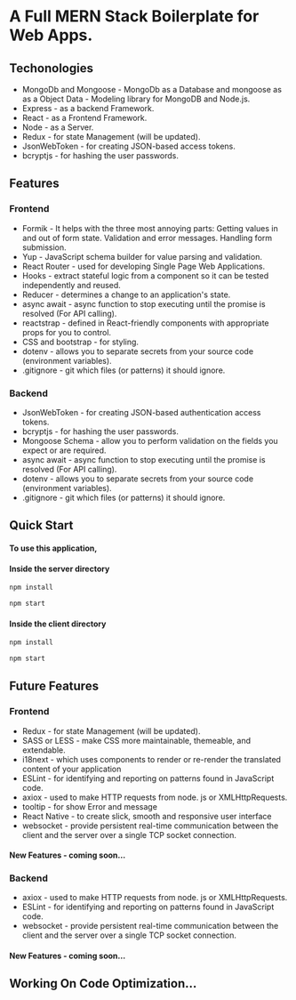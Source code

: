 # A Full MERN Stack Boilerplate for Web Apps.

## Techonologies

* MongoDb and Mongoose - MongoDb as a Database and mongoose as as a Object Data - Modeling library for MongoDB and Node.js.
* Express - as a backend Framework.
* React - as a Frontend Framework.
* Node - as a Server.
* Redux - for state Management (will be updated).
* JsonWebToken - for creating JSON-based access tokens.
* bcryptjs - for hashing the user passwords.




## Features

### Frontend
* Formik - It helps with the three most annoying parts: Getting values in and out of form state. Validation and error messages. Handling form submission.
* Yup - JavaScript schema builder for value parsing and validation.
* React Router - used for developing Single Page Web Applications.
* Hooks - extract stateful logic from a component so it can be tested independently and reused.
* Reducer - determines a change to an application's state.
* async await - async function to stop executing until the promise is resolved (For API calling).
* reactstrap - defined in React-friendly components with appropriate props for you to control.
* CSS and bootstrap - for styling.
* dotenv - allows you to separate secrets from your source code (environment variables).
* .gitignore - git which files (or patterns) it should ignore.

### Backend
* JsonWebToken - for creating JSON-based authentication access tokens.
* bcryptjs - for hashing the user passwords.
* Mongoose Schema - allow you to perform validation on the fields you expect or are required.
* async await - async function to stop executing until the promise is resolved (For API calling).
* dotenv - allows you to separate secrets from your source code (environment variables).
* .gitignore - git which files (or patterns) it should ignore.


## Quick Start

#### To use this application,

#### Inside the server directory

```bash
npm install
```  
```bash
npm start
```

#### Inside the client directory

```bash
npm install
```  
```bash
npm start
```



## Future Features

### Frontend
* Redux - for state Management (will be updated).
* SASS or LESS - make CSS more maintainable, themeable, and extendable.
* i18next - which uses components to render or re-render the translated content of your application
* ESLint - for identifying and reporting on patterns found in JavaScript code.
* axiox - used to make HTTP requests from node. js or XMLHttpRequests.
* tooltip - for show Error and message
* React Native - to create slick, smooth and responsive user interface
* websocket - provide persistent real-time communication between the client and the server over a single TCP socket connection.
#### New Features - coming soon...

### Backend
* axiox - used to make HTTP requests from node. js or XMLHttpRequests.
* ESLint - for identifying and reporting on patterns found in JavaScript code.
* websocket - provide persistent real-time communication between the client and the server over a single TCP socket connection.
#### New Features - coming soon...


## Working On Code Optimization...